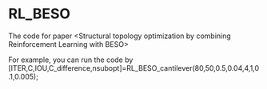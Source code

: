 # RL_BESO
The code for paper &lt;Structural topology optimization by combining Reinforcement Learning with BESO>

For example, you can run the code by
[ITER,C,IOU,C_difference,nsubopt]=RL_BESO_cantilever(80,50,0.5,0.04,4,1,0.1,0.005);
